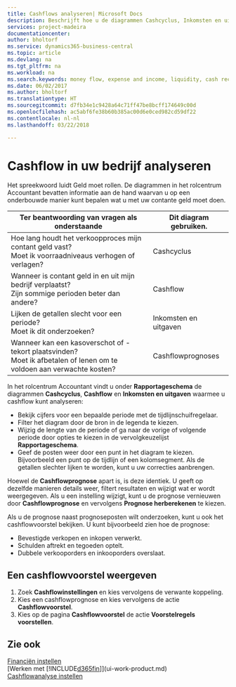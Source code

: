 ```yaml
---
title: Cashflows analyseren| Microsoft Docs
description: Beschrijft hoe u de diagrammen Cashcyclus, Inkomsten en uitgaven, Cashflow, en Cashflowprognose gebruikt om verleden en toekomstige stroom van geld in en uit uw bedrijf te analyseren.
services: project-madeira
documentationcenter: 
author: bholtorf
ms.service: dynamics365-business-central
ms.topic: article
ms.devlang: na
ms.tgt_pltfrm: na
ms.workload: na
ms.search.keywords: money flow, expense and income, liquidity, cash receipts minus cash payments, Cartera
ms.date: 06/02/2017
ms.author: bholtorf
ms.translationtype: HT
ms.sourcegitcommit: d7fb34e1c9428a64c71ff47be8bcff174649c00d
ms.openlocfilehash: ac5abf6fe38b60b385ac00d6e0ced982cd59df22
ms.contentlocale: nl-nl
ms.lasthandoff: 03/22/2018

---
```

# <a name="analyzing-cash-flow-in-your-company"></a>Cashflow in uw bedrijf analyseren
Het spreekwoord luidt Geld moet rollen. De diagrammen in het rolcentrum Accountant bevatten informatie aan de hand waarvan u op een onderbouwde manier kunt bepalen wat u met uw contante geld moet doen.  

| Ter beantwoording van vragen als onderstaande | Dit diagram gebruiken. |
| --- | --- |
| Hoe lang houdt het verkoopproces mijn contant geld vast?</br> Moet ik voorraadniveaus verhogen of verlagen? |Cashcyclus |
| Wanneer is contant geld in en uit mijn bedrijf verplaatst?</br> Zijn sommige perioden beter dan andere? |Cashflow |
| Lijken de getallen slecht voor een periode?</br> Moet ik dit onderzoeken? |Inkomsten en uitgaven |
| Wanneer kan een kasoverschot of -tekort plaatsvinden?</br> Moet ik afbetalen of lenen om te voldoen aan verwachte kosten? |Cashflowprognoses |

In het rolcentrum Accountant vindt u onder **Rapportageschema** de diagrammen **Cashcyclus**, **Cashflow** en **Inkomsten en uitgaven** waarmee u cashflow kunt analyseren:  

* Bekijk cijfers voor een bepaalde periode met de tijdlijnschuifregelaar.  
* Filter het diagram door de bron in de legenda te kiezen.  
* Wijzig de lengte van de periode of ga naar de vorige of volgende periode door opties te kiezen in de vervolgkeuzelijst **Rapportageschema**.  
* Geef de posten weer door een punt in het diagram te kiezen. Bijvoorbeeld een punt op de tijdlijn of een kolomsegment. Als de getallen slechter lijken te worden, kunt u uw correcties aanbrengen.  

Hoewel de **Cashflowprognose** apart is, is deze identiek. U geeft op dezelfde manieren details weer, filtert resultaten en wijzigt wat er wordt weergegeven. Als u een instelling wijzigt, kunt u de prognose vernieuwen door **Cashflowprognose** en vervolgens **Prognose herberekenen** te kiezen.

Als u de prognose naast prognoseposten wilt onderzoeken, kunt u ook het cashflowvoorstel bekijken. U kunt bijvoorbeeld zien hoe de prognose:

* Bevestigde verkopen en inkopen verwerkt.  
* Schulden aftrekt en tegoeden optelt.  
* Dubbele verkooporders en inkooporders overslaat.  

## <a name="to-view-a-cash-flow-worksheet"></a>Een cashflowvoorstel weergeven
1. Zoek **Cashflowinstellingen** en kies vervolgens de verwante koppeling.  
2. Kies een cashflowprognose en kies vervolgens de actie **Cashflowvoorstel**.  
3. Kies op de pagina **Cashflowvoorstel** de actie **Voorstelregels voorstellen**.  

## <a name="see-also"></a>Zie ook
[Financiën instellen](finance-setup-finance.md)  
[Werken met [!INCLUDE[d365fin](includes/d365fin_md.md)]](ui-work-product.md)  
[Cashflowanalyse instellen](finance-setup-cash-flow-analyses.md)  

